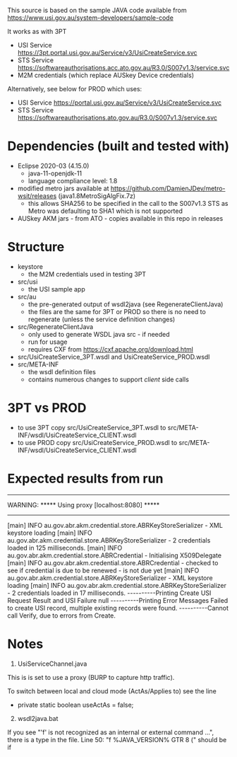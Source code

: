 This source is based on the sample JAVA code available from https://www.usi.gov.au/system-developers/sample-code

It works as with 3PT
* USI Service https://3pt.portal.usi.gov.au/Service/v3/UsiCreateService.svc
* STS Service https://softwareauthorisations.acc.ato.gov.au/R3.0/S007v1.3/service.svc
* M2M credentials (which replace AUSkey Device credentials)

Alternatively, see below for PROD which uses:
* USI Service https://portal.usi.gov.au/Service/v3/UsiCreateService.svc
* STS Service https://softwareauthorisations.ato.gov.au/R3.0/S007v1.3/service.svc


Dependencies (built and tested with)
============

* Eclipse 2020-03 (4.15.0)
  - java-11-openjdk-11
  - language compliance level: 1.8
* modified metro jars available at https://github.com/DamienJDev/metro-wsit/releases (java1.8MetroSigAlgFix.7z)
  - this allows SHA256 to be specified in the call to the S007v1.3 STS as Metro was defaulting to SHA1 which is not supported
* AUSkey AKM jars - from ATO - copies available in this repo in releases

Structure
=========

* keystore
  - the M2M credentials used in testing 3PT
* src/usi
  - the USI sample app
* src/au
  - the pre-generated output of wsdl2java (see RegenerateClientJava)
  - the files are the same for 3PT or PROD so there is no need to regenerate (unless the service definition changes)
* src/RegenerateClientJava
  - only used to generate WSDL java src - if needed
  - run for usage
  - requires CXF from https://cxf.apache.org/download.html
* src/UsiCreateService_3PT.wsdl and UsiCreateService_PROD.wsdl
* src/META-INF
  - the wsdl definition files
  - contains numerous changes to support *client* side calls

3PT vs PROD
===========

* to use 3PT copy src/UsiCreateService_3PT.wsdl to src/META-INF/wsdl/UsiCreateService_CLIENT.wsdl
* to use PROD copy src/UsiCreateService_PROD.wsdl to src/META-INF/wsdl/UsiCreateService_CLIENT.wsdl

Expected results from run
================

***********************************************************
WARNING: ***** Using proxy [localhost:8080] *****
***********************************************************
[main] INFO au.gov.abr.akm.credential.store.ABRKeyStoreSerializer - XML keystore loading
[main] INFO au.gov.abr.akm.credential.store.ABRKeyStoreSerializer - 2 credentials loaded in 125 milliseconds.
[main] INFO au.gov.abr.akm.credential.store.ABRCredential - Initialising X509Delegate
[main] INFO au.gov.abr.akm.credential.store.ABRCredential - checked to see if credential is due to be renewed - is not due yet
[main] INFO au.gov.abr.akm.credential.store.ABRKeyStoreSerializer - XML keystore loading
[main] INFO au.gov.abr.akm.credential.store.ABRKeyStoreSerializer - 2 credentials loaded in 17 milliseconds.
----------Printing Create USI Request Result and USI
Failure
null
----------Printing Error Messages
Failed to create USI record, multiple existing records were found.
----------Cannot call Verify, due to errors from Create.

Notes
=====

1. UsiServiceChannel.java

This is is set to use a proxy (BURP to capture http traffic).

To switch between local and cloud mode (ActAs/Applies to) see the line
-   private static boolean useActAs = false;

2. wsdl2java.bat

If you see "'f' is not recognized as an internal or external command ...", there is a type in the file.
Line 50: "f %JAVA_VERSION% GTR 8 (" should be if
